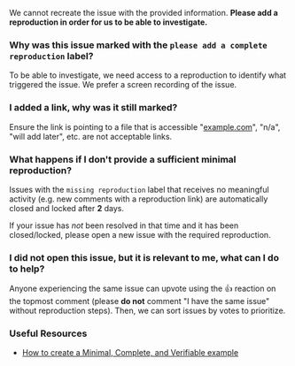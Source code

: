We cannot recreate the issue with the provided information. **Please add a reproduction in order for us to be able to investigate.**

### Why was this issue marked with the `please add a complete reproduction` label?

To be able to investigate, we need access to a reproduction to identify what triggered the issue. We prefer a screen recording of the issue.

### I added a link, why was it still marked?

Ensure the link is pointing to a file that is accessible "[example.com](http://example.com)", "n/a", "will add later", etc. are not acceptable links.

### What happens if I don't provide a sufficient minimal reproduction?

Issues with the `missing reproduction` label that receives no meaningful activity (e.g. new comments with a reproduction link) are automatically closed and locked after **2** days.

If your issue has _not_ been resolved in that time and it has been closed/locked, please open a new issue with the required reproduction.

### I did not open this issue, but it is relevant to me, what can I do to help?

Anyone experiencing the same issue can upvote using the :+1: reaction on the topmost comment (please **do not** comment "I have the same issue" without reproduction steps). Then, we can sort issues by votes to prioritize.

### Useful Resources

- [How to create a Minimal, Complete, and Verifiable example](https://stackoverflow.com/help/mcve)
